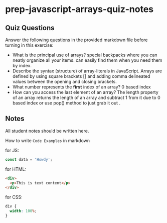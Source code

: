 # prep-javascript-arrays-quiz-notes

## Quiz Questions

Answer the following questions in the provided markdown file before turning in this exercise:

- What is the principal use of arrays?
  special backpacks where you can neatly organize all your items. can easily find them when you need them by index.
- Describe the syntax (structure) of array-literals in JavaScript.
  Arrays are defined by using square brackets [] and adding comma delineated values between the opening and closing brackets.
- What number represents the **first** index of an array?
  0 based index
- How can you access the last element of an array?
  The length property of an array returns the length of an array and subtract 1 from it due to 0 based index or use pop() method to just grab it out .

## Notes

All student notes should be written here.

How to write `Code Examples` in markdown

for JS:

```javascript
const data = 'Howdy';
```

for HTML:

```html
<div>
  <p>This is text content</p>
</div>
```

for CSS:

```css
div {
  width: 100%;
}
```
